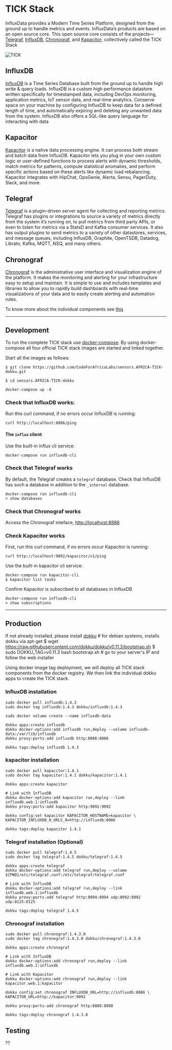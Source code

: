 # TICK Stack

InfluxData provides a Modern Time Series Platform, designed from the ground up to handle metrics and events. InfluxData’s products are based on an open source core. This open source core consists of the projects—[Telegraf](https://github.com/influxdata/telegraf.git), [InfluxDB](https://github.com/influxdata/influxdb.git), [Chronograf](https://github.com/influxdata/chronograf.git), and [Kapacitor](https://github.com/influxdata/kapacitor.git); collectively called the TICK Stack

![TICK](https://docs.influxdata.com/img/chronograf/v1.4/intro-gs-diagram.png)

## InfluxDB

[InfluxDB](https://github.com/influxdata/influxdb.git) is a Time Series Database built from the ground up to handle high write & query loads. InfluxDB is a custom high performance datastore written specifically for timestamped data, including DevOps monitoring, application metrics, IoT sensor data, and real-time analytics. Conserve space on your machine by configuring InfluxDB to keep data for a defined length of time, and automatically expiring and deleting any unwanted data from the system. InfluxDB also offers a SQL-like query language for interacting with data



## Kapacitor

 [Kapacitor](https://github.com/influxdata/kapacitor.git) is a native data processing engine. It can process both stream and batch data from InfluxDB. Kapacitor lets you plug in your own custom logic or user-defined functions to process alerts with dynamic thresholds, match metrics for patterns, compute statistical anomalies, and perform specific actions based on these alerts like dynamic load rebalancing. Kapacitor integrates with HipChat, OpsGenie, Alerta, Sensu, PagerDuty, Slack, and more.


## Telegraf

[Telegraf](https://github.com/influxdata/telegraf.git) is a plugin-driven server agent for collecting and reporting metrics. Telegraf has plugins or integrations to source a variety of metrics directly from the system it’s running on, to pull metrics from third party APIs, or even to listen for metrics via a StatsD and Kafka consumer services. It also has output plugins to send metrics to a variety of other datastores, services, and message queues, including InfluxDB, Graphite, OpenTSDB, Datadog, Librato, Kafka, MQTT, NSQ, and many others.



## Chronograf

[Chronograf](https://github.com/influxdata/chronograf.git) is the administrative user interface and visualization engine of the platform. It makes the monitoring and alerting for your infrastructure easy to setup and maintain. It is simple to use and includes templates and libraries to allow you to rapidly build dashboards with real-time visualizations of your data and to easily create alerting and automation rules.


To know more about the individual components see [this](https://influxdata.com/)

---
## Development

To run the complete TICK stack use [docker-compose](https://docs.docker.com/compose/).
By using docker-compose all four official TICK stack images are started and linked together.

Start all the images as follows:


    $ git clone https://github.com/CodeForAfricaLabs/sensors.AFRICA-TICK-dokku.git

    $ cd sensors.AFRICA-TICK-dokku

    docker-compose up -d

### Check that InfluxDB works:

Run this curl command, if no errors occur InfluxDB is running:

    curl http://localhost:8086/ping

#### The `influx` client

Use the built-in influx cli service:

    docker-compose run influxdb-cli


### Check that Telegraf works

By default, the Telegraf creates a `telegraf` database.
Check that InfluxDB has such a database in addition to the `_internal` database.

    docker-compose run influxdb-cli
    > show databases


### Check that Chronograf works

Access the Chronograf inteface, [http://localhost:8888](http://localhost:8888)

### Check Kapacitor works

First, run this curl command, if no errors occur Kapacitor is running:

    curl http://localhost:9092/kapacitor/v1/ping


Use the built-in kapacitor cli service:

    docker-compose run kapacitor-cli
    $ kapacitor list tasks


Confirm Kapacitor is subscribed to all databases in InfluxDB

    docker-compose run influxdb-cli
    > show subscriptions


---
## Production

If not already installed, please install [dokku](http://dokku.viewdocs.io/dokku/)
    # for debian systems, installs dokku via apt-get
    $ wget https://raw.githubusercontent.com/dokku/dokku/v0.11.3/bootstrap.sh
    $ sudo DOKKU_TAG=v0.11.3 bash bootstrap.sh
    # go to your server's IP and follow the web installer

Using docker image tag deployment, we will deploy all TICK stack components from the docker registry. We then link the individual dokku apps to create the TICK stack.

### InfluxDB installation
```  
sudo docker pull influxdb:1.4.3
sudo docker tag influxdb:1.4.3 dokku/influxdb:1.4.3

sudo docker volume create --name influxdb-data

dokku apps:create influxdb
dokku docker-options:add influxdb run,deploy --volume influxdb-data:/var/lib/influxdb
dokku proxy:ports-add influxdb http:8086:8086

dokku tags:deploy influxdb 1.4.3
```



### kapacitor installation

```
sudo docker pull kapacitor:1.4.1
sudo docker tag kapacitor:1.4.1 dokku/kapacitor:1.4.1

dokku apps:create kapacitor

# Link with InfluxDB
dokku docker-options:add kapacitor run,deploy --link influxdb.web.1:influxdb
dokku proxy:ports-add kapacitor http:9092:9092

dokku config:set kapacitor KAPACITOR_HOSTNAME=kapacitor \ KAPACITOR_INFLUXDB_0_URLS_0=http://influxdb:8086

dokku tags:deploy kapacitor 1.4.1
```



### Telegraf installation (Optional)

```
sudo docker pull telegraf:1.4.5
sudo docker tag telegraf:1.4.5 dokku/telegraf:1.4.5

dokku apps:create telegraf
dokku docker-options:add telegraf run,deploy --volume ${PWD}/etc/telegraf.conf:/etc/telegraf/telegraf.conf

# Link with InfluxDB
dokku docker-options:add telegraf run,deploy --link influxdb.web.1:influxdb
dokku proxy:ports-add telegraf http:8094:8094 udp:8092:8092 udp:8125:8125

dokku tags:deploy telegraf 1.4.5
```


### Chronograf installation

```
sudo docker pull chronograf:1.4.3.0
sudo docker tag chronograf:1.4.3.0 dokku/chronograf:1.4.3.0

dokku apps:create chronograf

# Link with InfluxDB
dokku docker-options:add chronograf run,deploy --link influxdb.web.1:influxdb

# Link with Kapacitor
dokku docker-options:add chronograf run,deploy --link kapacitor.web.1:kapacitor

dokku config:set chronograf INFLUXDB_URL=http://influxdb:8086 \ KAPACITOR_URL=http://kapacitor:9092

dokku proxy:ports-add chronograf http:8888:8888

dokku tags:deploy chronograf 1.4.3.0
```

## Testing
??

